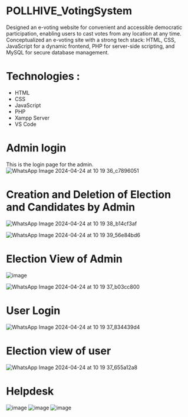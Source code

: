# POLLHIVE_VotingSystem
Designed an e-voting website for convenient and accessible democratic participation, enabling users to cast votes from any location at any time. Conceptualized an e-voting site with a strong tech stack: HTML, CSS, JavaScript for a dynamic frontend, PHP for server-side scripting, and MySQL for secure database management.
# Technologies :
* HTML
* CSS
* JavaScript
* PHP
* Xampp Server
* VS Code
  
# Admin login
This is the login page for the admin.
![WhatsApp Image 2024-04-24 at 10 19 36_c7896051](https://github.com/Ayushi068/POLLHIVE_VotingSystem/assets/90149486/67b51091-4521-45a9-ac25-651ae86571e4)

# Creation and Deletion of Election and Candidates by Admin
![WhatsApp Image 2024-04-24 at 10 19 38_b14cf3af](https://github.com/Ayushi068/POLLHIVE_VotingSystem/assets/90149486/25113afd-5128-4da3-b24c-c2ab57d5818a)


![WhatsApp Image 2024-04-24 at 10 19 39_56e84bd6](https://github.com/Ayushi068/POLLHIVE_VotingSystem/assets/90149486/55bdfaa9-7953-4cc9-a3ff-e411c274e6f8)

# Election View of Admin
![image](https://github.com/Ayushi068/POLLHIVE_VotingSystem/assets/90149486/1c4d09c4-2351-4e5a-899e-fd1197251e9e)

![WhatsApp Image 2024-04-24 at 10 19 37_b03cc800](https://github.com/Ayushi068/POLLHIVE_VotingSystem/assets/90149486/aa3604ef-9396-4ec7-99c5-edf72506aadb)

# User Login
![WhatsApp Image 2024-04-24 at 10 19 37_834439d4](https://github.com/Ayushi068/POLLHIVE_VotingSystem/assets/90149486/919063ae-6ed7-4970-a047-56dcfafa1727)
# Election view of user
![WhatsApp Image 2024-04-24 at 10 19 37_655a12a8](https://github.com/Ayushi068/POLLHIVE_VotingSystem/assets/90149486/24a5825f-c3e3-4a4d-9059-bb2ce6072695)
# Helpdesk
![image](https://github.com/Ayushi068/POLLHIVE_VotingSystem/assets/90149486/422dfba6-0e74-4515-b3de-ae33bb592125)
![image](https://github.com/Ayushi068/POLLHIVE_VotingSystem/assets/90149486/7fff93d6-b890-4ce4-81c2-bbae665905fd)
![image](https://github.com/Ayushi068/POLLHIVE_VotingSystem/assets/90149486/6ed6020e-8dec-4481-8b5b-fa672bf34bc6)


